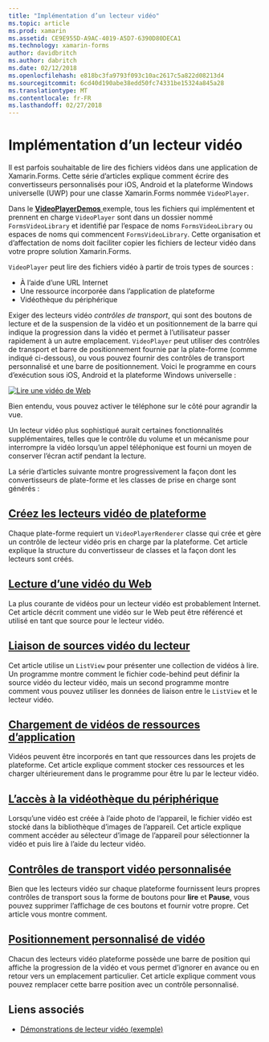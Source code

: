 ```yaml
---
title: "Implémentation d’un lecteur vidéo"
ms.topic: article
ms.prod: xamarin
ms.assetid: CE9E955D-A9AC-4019-A5D7-6390D80DECA1
ms.technology: xamarin-forms
author: davidbritch
ms.author: dabritch
ms.date: 02/12/2018
ms.openlocfilehash: e818bc3fa9793f093c10ac2617c5a822d08213d4
ms.sourcegitcommit: 6cd40d190abe38edd50fc74331be15324a845a28
ms.translationtype: MT
ms.contentlocale: fr-FR
ms.lasthandoff: 02/27/2018
---
```

# <a name="implementing-a-video-player"></a>Implémentation d’un lecteur vidéo

Il est parfois souhaitable de lire des fichiers vidéos dans une application de Xamarin.Forms. Cette série d’articles explique comment écrire des convertisseurs personnalisés pour iOS, Android et la plateforme Windows universelle (UWP) pour une classe Xamarin.Forms nommée `VideoPlayer`.

Dans le [ **VideoPlayerDemos** ](https://developer.xamarin.com/samples/xamarin-forms/customrenderers/VideoPlayerDemos/) exemple, tous les fichiers qui implémentent et prennent en charge `VideoPlayer` sont dans un dossier nommé `FormsVideoLibrary` et identifié par l’espace de noms `FormsVideoLibrary` ou espaces de noms qui commencent `FormsVideoLibrary`. Cette organisation et d’affectation de noms doit faciliter copier les fichiers de lecteur vidéo dans votre propre solution Xamarin.Forms.

`VideoPlayer` peut lire des fichiers vidéo à partir de trois types de sources :

- À l’aide d’une URL Internet
- Une ressource incorporée dans l’application de plateforme
- Vidéothèque du périphérique

Exiger des lecteurs vidéo *contrôles de transport*, qui sont des boutons de lecture et de la suspension de la vidéo et un positionnement de la barre qui indique la progression dans la vidéo et permet à l’utilisateur passer rapidement à un autre emplacement. `VideoPlayer` peut utiliser des contrôles de transport et barre de positionnement fournie par la plate-forme (comme indiqué ci-dessous), ou vous pouvez fournir des contrôles de transport personnalisé et une barre de positionnement. Voici le programme en cours d’exécution sous iOS, Android et la plateforme Windows universelle :

[![Lire une vidéo de Web](web-videos-images/playwebvideo-small.png "lire une vidéo de Web")](web-videos-images/playwebvideo-large.png "lire la vidéo sur le Web")

Bien entendu, vous pouvez activer le téléphone sur le côté pour agrandir la vue.

Un lecteur vidéo plus sophistiqué aurait certaines fonctionnalités supplémentaires, telles que le contrôle du volume et un mécanisme pour interrompre la vidéo lorsqu’un appel téléphonique est fourni un moyen de conserver l’écran actif pendant la lecture.

La série d’articles suivante montre progressivement la façon dont les convertisseurs de plate-forme et les classes de prise en charge sont générés :

## <a name="creating-the-platform-video-playersplayer-creationmd"></a>[Créez les lecteurs vidéo de plateforme](player-creation.md)

Chaque plate-forme requiert un `VideoPlayerRenderer` classe qui crée et gère un contrôle de lecteur vidéo pris en charge par la plateforme. Cet article explique la structure du convertisseur de classes et la façon dont les lecteurs sont créés.

## <a name="playing-a-web-videoweb-videosmd"></a>[Lecture d’une vidéo du Web](web-videos.md)

La plus courante de vidéos pour un lecteur vidéo est probablement Internet. Cet article décrit comment une vidéo sur le Web peut être référencé et utilisé en tant que source pour le lecteur vidéo.

## <a name="binding-video-sources-to-the-playersource-bindingsmd"></a>[Liaison de sources vidéo du lecteur](source-bindings.md)

Cet article utilise un `ListView` pour présenter une collection de vidéos à lire. Un programme montre comment le fichier code-behind peut définir la source vidéo du lecteur vidéo, mais un second programme montre comment vous pouvez utiliser les données de liaison entre le `ListView` et le lecteur vidéo.

## <a name="loading-application-resource-videosloading-resourcesmd"></a>[Chargement de vidéos de ressources d’application](loading-resources.md)

Vidéos peuvent être incorporés en tant que ressources dans les projets de plateforme. Cet article explique comment stocker ces ressources et les charger ultérieurement dans le programme pour être lu par le lecteur vidéo.

## <a name="accessing-the-devices-video-libraryaccessing-librarymd"></a>[L’accès à la vidéothèque du périphérique](accessing-library.md)

Lorsqu’une vidéo est créée à l’aide photo de l’appareil, le fichier vidéo est stocké dans la bibliothèque d’images de l’appareil. Cet article explique comment accéder au sélecteur d’image de l’appareil pour sélectionner la vidéo et puis lire à l’aide du lecteur vidéo.

## <a name="custom-video-transport-controlscustom-transportmd"></a>[Contrôles de transport vidéo personnalisée](custom-transport.md)

Bien que les lecteurs vidéo sur chaque plateforme fournissent leurs propres contrôles de transport sous la forme de boutons pour **lire** et **Pause**, vous pouvez supprimer l’affichage de ces boutons et fournir votre propre. Cet article vous montre comment.

## <a name="custom-video-positioningcustom-positioningmd"></a>[Positionnement personnalisé de vidéo](custom-positioning.md)

Chacun des lecteurs vidéo plateforme possède une barre de position qui affiche la progression de la vidéo et vous permet d’ignorer en avance ou en retour vers un emplacement particulier. Cet article explique comment vous pouvez remplacer cette barre position avec un contrôle personnalisé.





## <a name="related-links"></a>Liens associés

- [Démonstrations de lecteur vidéo (exemple)](https://developer.xamarin.com/samples/xamarin-forms/customrenderers/VideoPlayerDemos/)

